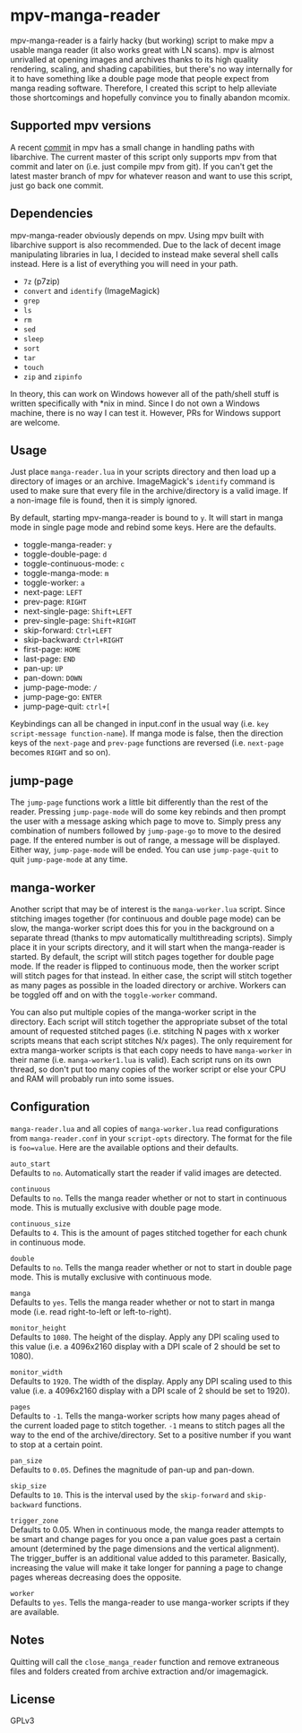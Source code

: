 # mpv-manga-reader
mpv-manga-reader is a fairly hacky (but working) script to make mpv a usable manga reader (it also works great with LN scans). mpv is almost unrivalled at opening images and archives thanks to its high quality rendering, scaling, and shading capabilities, but there's no way internally for it to have something like a double page mode that people expect from manga reading software. Therefore, I created this script to help alleviate those shortcomings and hopefully convince you to finally abandon mcomix.

## Supported mpv versions
A recent [commit](https://github.com/mpv-player/mpv/commit/572c32abbedd3860718f099743dfa973b4f58bbc) in mpv has a small change in handling paths with libarchive. The current master of this script only supports mpv from that commit and later on (i.e. just compile mpv from git). If you can't get the latest master branch of mpv for whatever reason and want to use this script, just go back one commit.

## Dependencies
mpv-manga-reader obviously depends on mpv. Using mpv built with libarchive support is also recommended. Due to the lack of decent image manipulating libraries in lua, I decided to instead make several shell calls instead. Here is a list of everything you will need in your path.

* `7z` (p7zip)
* `convert` and `identify` (ImageMagick)
* `grep`
* `ls`
* `rm`
* `sed`
* `sleep`
* `sort`
* `tar`
* `touch`
* `zip` and `zipinfo`

In theory, this can work on Windows however all of the path/shell stuff is written specifically with \*nix in mind. Since I do not own a Windows machine, there is no way I can test it. However, PRs for Windows support are welcome.

## Usage
Just place `manga-reader.lua` in your scripts directory and then load up a directory of images or an archive. ImageMagick's `identify` command is used to make sure that every file in the archive/directory is a valid image. If a non-image file is found, then it is simply ignored.

By default, starting mpv-manga-reader is bound to `y`. It will start in manga mode in single page mode and rebind some keys. Here are the defaults.

* toggle-manga-reader: `y`
* toggle-double-page: `d`
* toggle-continuous-mode: `c`
* toggle-manga-mode: `m`
* toggle-worker: `a`
* next-page: `LEFT`
* prev-page: `RIGHT`
* next-single-page: `Shift+LEFT`
* prev-single-page: `Shift+RIGHT`
* skip-forward: `Ctrl+LEFT`
* skip-backward: `Ctrl+RIGHT`
* first-page: `HOME`
* last-page: `END`
* pan-up: `UP`
* pan-down: `DOWN`
* jump-page-mode: `/`
* jump-page-go: `ENTER`
* jump-page-quit: `ctrl+[`

Keybindings can all be changed in input.conf in the usual way (i.e. `key script-message function-name`). If manga mode is false, then the direction keys of the `next-page` and `prev-page` functions are reversed (i.e. `next-page` becomes `RIGHT` and so on).

## jump-page
The `jump-page` functions work a little bit differently than the rest of the reader. Pressing `jump-page-mode` will do some key rebinds and then prompt the user with a message asking which page to move to. Simply press any combination of numbers followed by `jump-page-go` to move to the desired page. If the entered number is out of range, a message will be displayed. Either way, `jump-page-mode` will be ended. You can use `jump-page-quit` to quit `jump-page-mode` at any time.

## manga-worker
Another script that may be of interest is the `manga-worker.lua` script. Since stitching images together (for continuous and double page mode) can be slow, the manga-worker script does this for you in the background on a separate thread (thanks to mpv automatically multithreading scripts). Simply place it in your scripts directory, and it will start when the manga-reader is started. By default, the script will stitch pages together for double page mode. If the reader is flipped to continuous mode, then the worker script will stitch pages for that instead. In either case, the script will stitch together as many pages as possible in the loaded directory or archive. Workers can be toggled off and on with the `toggle-worker` command.

You can also put multiple copies of the manga-worker script in the directory. Each script will stitch together the appropriate subset of the total amount of requested stitched pages (i.e. stitching N pages with x worker scripts means that each script stitches N/x pages). The only requirement for extra manga-worker scripts is that each copy needs to have `manga-worker` in their name (i.e. `manga-worker1.lua` is valid). Each script runs on its own thread, so don't put too many copies of the worker script or else your CPU and RAM will probably run into some issues.

## Configuration
`manga-reader.lua` and all copies of `manga-worker.lua` read configurations from `manga-reader.conf` in your `script-opts` directory. The format for the file is `foo=value`. Here are the available options and their defaults.

``auto_start``\
Defaults to `no`. Automatically start the reader if valid images are detected.

``continuous``\
Defaults to `no`. Tells the manga reader whether or not to start in continuous mode. This is mutually exclusive with double page mode.

``continuous_size``\
Defaults to `4`. This is the amount of pages stitched together for each chunk in continuous mode.

``double``\
Defaults to `no`. Tells the manga reader whether or not to start in double page mode. This is mutally exclusive with continuous mode.

``manga``\
Defaults to `yes`. Tells the manga reader whether or not to start in manga mode (i.e. read right-to-left or left-to-right).

``monitor_height``\
Defaults to `1080`. The height of the display. Apply any DPI scaling used to this value (i.e. a 4096x2160 display with a DPI scale of 2 should be set to 1080).

``monitor_width``\
Defaults to `1920`. The width of the display. Apply any DPI scaling used to this value (i.e. a 4096x2160 display with a DPI scale of 2 should be set to 1920).

``pages``\
Defaults to `-1`. Tells the manga-worker scripts how many pages ahead of the current loaded page to stitch together. `-1` means to stitch pages all the way to the end of the archive/directory. Set to a positive number if you want to stop at a certain point.

``pan_size``\
Defaults to `0.05`. Defines the magnitude of pan-up and pan-down.

``skip_size``\
Defaults to `10`. This is the interval used by the `skip-forward` and `skip-backward` functions.

``trigger_zone``\
Defaults to 0.05. When in continuous mode, the manga reader attempts to be smart and change pages for you once a pan value goes past a certain amount (determined by the page dimensions and the vertical alignment). The trigger_buffer is an additional value added to this parameter. Basically, increasing the value will make it take longer for panning a page to change pages whereas decreasing does the opposite.

``worker``\
Defaults to `yes`. Tells the manga-reader to use manga-worker scripts if they are available.

## Notes
Quitting will call the `close_manga_reader` function and remove extraneous files and folders created from archive extraction and/or imagemagick.

## License
GPLv3
